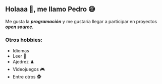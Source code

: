 ## Holaaa 👋, me llamo Pedro 😅

<!--
**PetF47/PetF47** is a ✨ _special_ ✨ repository because its `README.md` (this file) appears on your GitHub profile.

Here are some ideas to get you started:

- 🔭 I’m currently working on ...
- 🌱 I’m currently learning ...
- 👯 I’m looking to collaborate on ...
- 🤔 I’m looking for help with ...
- 💬 Ask me about ...
- 📫 How to reach me: ...
- 😄 Pronouns: ...
- ⚡ Fun fact: ...
-->

Me gusta la **_programación_** y me gustaría llegar a participar en proyectos **_open source_**.

### Otros hobbies:
* Idiomas
* Leer 📖
* Ajedrez ♟️
* Videojuegos 🎮
* Entre otros 🕵️
